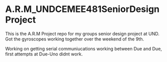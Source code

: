 # A.R.M_UNDCEMEE481SeniorDesignProject
This is the A.R.M Project repo for my groups senior design project at UND. 
Got the gyroscopes working together over the weekend of the 9th. 

Working on getting serial communiucations working between Due and Due, first attempts at Due-Uno didnt work.

